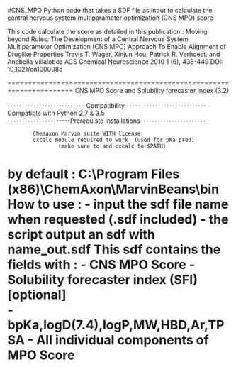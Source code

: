 #CNS_MPO
Python code that takes a SDF file as input to calculate the central nervous system multiparameter optimization (CNS MPO) score

This code calculate the score as detailed in this publication : 
Moving beyond Rules: The Development of a Central Nervous System Multiparameter Optimization (CNS MPO) Approach To Enable Alignment of Druglike Properties 
Travis T. Wager, Xinjun Hou, Patrick R. Verhoest, and Anabella Villalobos
ACS Chemical Neuroscience 2010 1 (6), 435-449
DOI: 10.1021/cn100008c

======================================================================
 			CNS MPO Score and Solubility forecaster index (3.2)			        
--------------------------- Compatibility ----------------------------
 					Compatible with Python 2.7 & 3.5					                  
----------------------Prerequiste installations-----------------------

            Chemaxon Marvin suite WITH license
            cxcalc module required to work 	(used for pKa pred)
 					(make sure to add cxcalc to $PATH)
                    
 by default : C:\Program Files (x86)\ChemAxon\MarvinBeans\bin
 How to use :
 		- input the sdf file name when requested (.sdf included)
 		- the script output an sdf with name_out.sdf
 			This sdf contains the fields with :
 						- CNS MPO Score
 						- Solubility forecaster index (SFI)[optional]	            
 						- bpKa,logD(7.4),logP,MW,HBD,Ar,TPSA
 						- All individual components of MPO Score
======================================================================
